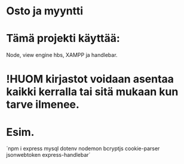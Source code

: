 # Osto ja myyntti

# Tämä projekti käyttää: 
Node, view engine hbs, XAMPP ja handlebar.

# !HUOM kirjastot voidaan asentaa kaikki kerralla tai sitä mukaan kun tarve ilmenee.
#  Esim.
  ´npm i express mysql dotenv nodemon bcryptjs cookie-parser jsonwebtoken express-handlebar´

